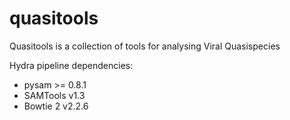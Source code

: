 quasitools
==========

Quasitools is a collection of tools for analysing Viral Quasispecies

Hydra pipeline dependencies:
* pysam >= 0.8.1
* SAMTools v1.3
* Bowtie 2 v2.2.6
